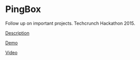 # PingBox
Follow up on important projects. Techcrunch Hackathon 2015.

[Description](http://devpost.com/software/pingbox)

[Demo](http://pingbox.parseapp.com/)

[Video](http://techcrunch.com/video/pingbox/518803674/)